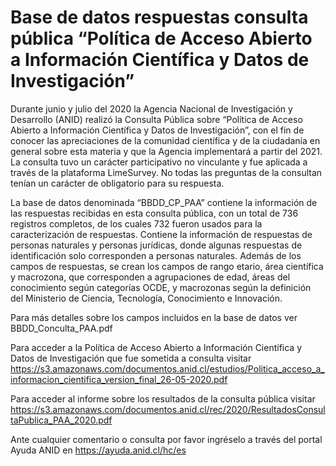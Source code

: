 # Base de datos respuestas consulta pública “Política de Acceso Abierto a Información Científica y Datos de Investigación”
Durante junio y julio del 2020 la Agencia Nacional de Investigación y Desarrollo (ANID) realizó la Consulta Pública sobre “Política de Acceso Abierto a Información Científica y Datos de Investigación”, con el fin de conocer las apreciaciones de la comunidad científica y de la ciudadanía en general sobre esta materia y que la Agencia implementará a partir del 2021. La consulta tuvo un carácter participativo no vinculante y fue aplicada a través de la plataforma LimeSurvey. No todas las preguntas de la consultan tenían un carácter de obligatorio para su respuesta. 

La base de datos denominada “BBDD_CP_PAA” contiene la información de las respuestas recibidas en esta consulta pública, con un total de 736 registros completos, de los cuales 732 fueron usados para la caracterización de respuestas.  Contiene la información de respuestas de personas naturales y personas jurídicas, donde algunas respuestas de identificación solo corresponden a personas naturales. Además de los campos de respuestas, se crean los campos de rango etario, área científica y macrozona, que corresponden a agrupaciones de edad, áreas del conocimiento según categorías OCDE, y macrozonas según la definición del Ministerio de Ciencia, Tecnología, Conocimiento e Innovación.  

Para más detalles sobre los campos incluidos en la base de datos ver BBDD_Conculta_PAA.pdf 

Para acceder a la Política de Acceso Abierto a Información Científica y Datos de Investigación que fue sometida a consulta  visitar https://s3.amazonaws.com/documentos.anid.cl/estudios/Politica_acceso_a_informacion_cientifica_version_final_26-05-2020.pdf

Para acceder al informe sobre los resultados de la consulta pública visitar https://s3.amazonaws.com/documentos.anid.cl/rec/2020/ResultadosConsultaPublica_PAA_2020.pdf

Ante cualquier comentario o consulta por favor ingréselo a través del portal Ayuda ANID en https://ayuda.anid.cl/hc/es 

